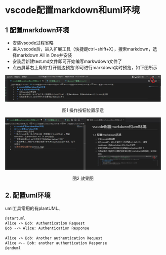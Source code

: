 # vscode配置markdown和uml环境
## 1 配置markdown环境
* 安装vscode过程省略 
* 进入vscode后，进入扩展工具（快捷键ctrl+shift+X），搜索markdown，选择markdown All in One并安装
* 安装后新建test.md文件即可开始编写markwdown文件了
* 点击屏幕右上角的‘打开侧边预览’即可进行markdown实时预览，如下图所示

![操作按钮位置示意](res/1.jpg)

<p align='center'> 图1 操作按钮位置示意 </p>

![效果图](res/2.jpg)

<p align='center'>图2 效果图</p>

## 2. 配置uml环境
uml工具常用的有plantUML、

```uml
@startuml
Alice -> Bob: Authentication Request
Bob --> Alice: Authentication Response

Alice -> Bob: Another authentication Request
Alice <-- Bob: another authentication Response
@enduml
```